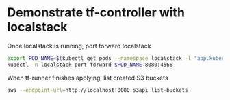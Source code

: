 # Demonstrate tf-controller with localstack

Once localstack is running, port forward localstack
```bash
export POD_NAME=$(kubectl get pods --namespace localstack -l "app.kubernetes.io/name=localstack,app.kubernetes.io/instance=localstack" -o jsonpath="{.items[0].metadata.name}")
kubectl -n localstack port-forward $POD_NAME 8080:4566
```

When tf-runner finishes applying, list created S3 buckets
```bash
aws --endpoint-url=http://localhost:8080 s3api list-buckets
```
